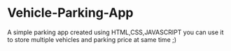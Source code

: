 # Vehicle-Parking-App
A simple parking app created using HTML,CSS,JAVASCRIPT
you can use it to store multiple vehicles and parking price at same time ;)
